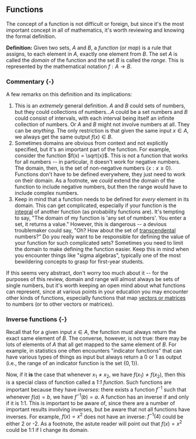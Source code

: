 ## Functions

The concept of a function is not difficult or foreign, but since it's the most important concept in all of mathematics, it's worth reviewing and knowing the formal definition.

**Definition:** Given two sets, $A$ and $B$, a *function* (or *map*) is a rule that assigns, to each element in $A$, exactly one element from $B$. The set $A$ is called the *domain* of the function and the set $B$ is called the *range*. This is represented by the mathematical notation $f: A \to B$.

### Commentary {-}

A few remarks on this definition and its implications:

1. This is an *extremely* general definition. $A$ and $B$ could sets of numbers, but they could collections of numbers...$A$ could be a set numbers and $B$ could consist of intervals, with each interval being itself an infinite collection of numbers. Or $A$ and $B$ might not involve numbers at all. They can be *anything*. The only restriction is that given the same input $x \in A$, we always get the same output $f(x) \in B$.
2. Sometimes domains are obvious from context and not explicitly specified, but it's an important part of the function. For example, consider the function $f(x) = \sqrt{x}$. This is not a function that works for all numbers -- in particular, it doesn't work for negative numbers. The domain, then, is the set of non-negative numbers $\{x:x \ge 0\}$. Functions don't have to be defined everywhere, they just need to work on their domain. As a footnote, we *could* extend the domain of the function to include negative numbers, but then the range would have to include complex numbers.
3. Keep in mind that a function needs to be defined for *every* element in its domain. This can get complicated, especially if your function is the [integral](integration.html) of another function (as probability functions are). It's tempting to say, "The domain of my function is 'any set of numbers'. You enter a set, it returns a value." However, this is dangerous -- a devious troublemaker could say, "Oh? How about the set of [transcendental](https://en.wikipedia.org/wiki/Transcendental_number) numbers?" Do you really want to be responsible for defining the value of your function for such complicated sets? Sometimes you need to limit the domain to make defining the function easier. Keep this in mind when you encounter things like "sigma algebras", typically one of the most bewildering concepts to grasp for first-year students.

If this seems very abstract, don't worry too much about it -- for the purposes of this review, domain and range will almost always be sets of single numbers, but it's worth keeping an open mind about what functions can represent, since at various points in your education you may encounter other kinds of functions, especially functions that map [vectors or matrices](matrix-algebra.html) to numbers (or to other vectors or matrices).

### Inverse functions {-}

Recall that for a given input $x \in A$, the function must always return the exact same element of $B$. The converse, however, is not true: there may be lots of elements of $A$ that all get mapped to the same element of $B$. For example, in statistics one often encounters "indicator functions" that can have various types of things as input but always return a 0 or 1 as output (i.e., the range of an indicator function is the set $\{0,1\}$).

Now, if it **is** the case that whenever $x_1 \ne x_2$, we have $f(x_1) \ne f(x_2)$, then this is a special class of function called a *1:1 function*. Such functions are important because they have *inverses*: there exists a function $f^{-1}$ such that whenever $f(a)=b$, we have $f^{-1}(b)=a$. A function has an inverse if and only if it is 1:1. This is important to be aware of, since there are a number of important results involving inverses, but be aware that not all functions have inverses. For example, $f(x)=x^2$ does not have an inverse: $f^{-1}(4)$ could be either 2 or -2. As a footnote, the astute reader will point out that $f(x)=x^2$ could be 1:1 if I change its domain.
